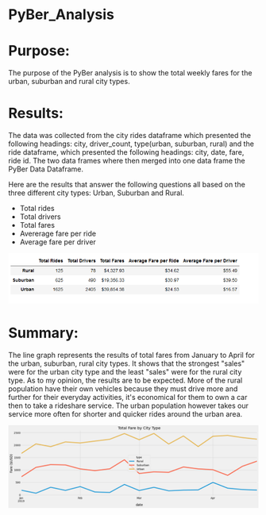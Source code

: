 # PyBer_Analysis
# Purpose:
The purpose of the PyBer analysis is to show the total weekly fares for the urban, suburban and rural city types.  

# Results:
The data was collected from the city rides dataframe which presented the following headings: city, driver_count, type(urban, suburban, rural) and the ride dataframe, which presented the following headings: city, date, fare, ride id.  The two data frames where then merged into one data frame the PyBer Data Dataframe.

Here are the results that answer the following questions all based on the three different city types: Urban, Suburban and Rural.
- Total rides
- Total drivers
- Total fares
- Avererage fare per ride
- Average fare per driver 

![](images/PyBer_summary.PNG)


# Summary:
The line graph represents the results of total fares from January to April for the urban, suburban, rural city types.  It shows that the strongest "sales" were for the urban city type and the least "sales" were for the rural city type.  As to my opinion, the results are to be expected.  More of the rural population have their own vehicles because they must drive more and further for their everyday activities, it's economical for them to own a car then to take a rideshare service. The urban population however takes our service more often for shorter and quicker rides around the urban area.    


![](analysis/PyBer_fare_summary.png)

